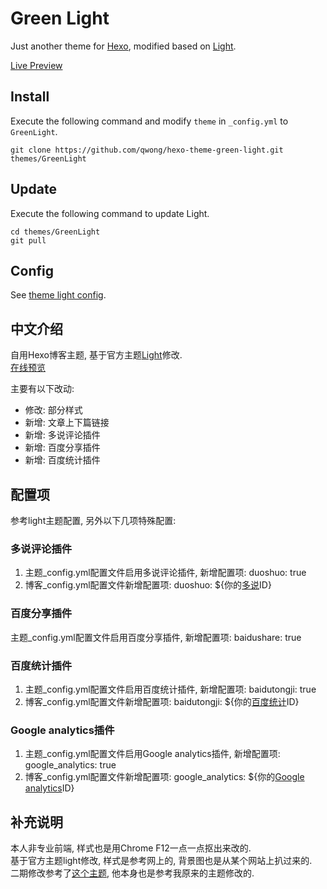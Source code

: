 # Green Light

Just another theme for [Hexo](https://hexo.io),  modified based on [Light](https://github.com/hexojs/hexo-theme-light).

[Live Preview](http://www.pingan.im)

## Install

Execute the following command and modify `theme` in `_config.yml` to `GreenLight`.

```
git clone https://github.com/qwong/hexo-theme-green-light.git themes/GreenLight
```

## Update

Execute the following command to update Light.

```
cd themes/GreenLight
git pull
```

## Config

See [theme light config](https://github.com/hexojs/hexo-theme-light#config).

## 中文介绍

自用Hexo博客主题, 基于官方主题[Light](https://github.com/hexojs/hexo-theme-light)修改.  
[在线预览](http://www.pingan.im)

主要有以下改动:

- 修改: 部分样式
- 新增: 文章上下篇链接
- 新增: 多说评论插件
- 新增: 百度分享插件
- 新增: 百度统计插件

## 配置项

参考light主题配置, 另外以下几项特殊配置:

### 多说评论插件  
  1. 主题_config.yml配置文件启用多说评论插件, 新增配置项: duoshuo: true  
  2. 博客_config.yml配置文件新增配置项: duoshuo: ${你的[多说](http://www.duoshuo.com)ID}

### 百度分享插件  
  主题_config.yml配置文件启用百度分享插件, 新增配置项: baidushare: true  

### 百度统计插件  
  1. 主题_config.yml配置文件启用百度统计插件, 新增配置项: baidutongji: true  
  2. 博客_config.yml配置文件新增配置项: baidutongji: ${你的[百度统计](http://tongji.baidu.com)ID}
  
### Google analytics插件  
  1. 主题_config.yml配置文件启用Google analytics插件, 新增配置项: google_analytics: true  
  2. 博客_config.yml配置文件新增配置项: google_analytics: ${你的[Google analytics](https://www.google.com/analytics)ID}

## 补充说明
  本人非专业前端, 样式也是用Chrome F12一点一点抠出来改的.  
  基于官方主题light修改, 样式是参考网上的, 背景图也是从某个网站上扒过来的.  
  二期修改参考了[这个主题](https://github.com/licheedev/hexo-theme-lightgreen), 他本身也是参考我原来的主题修改的.